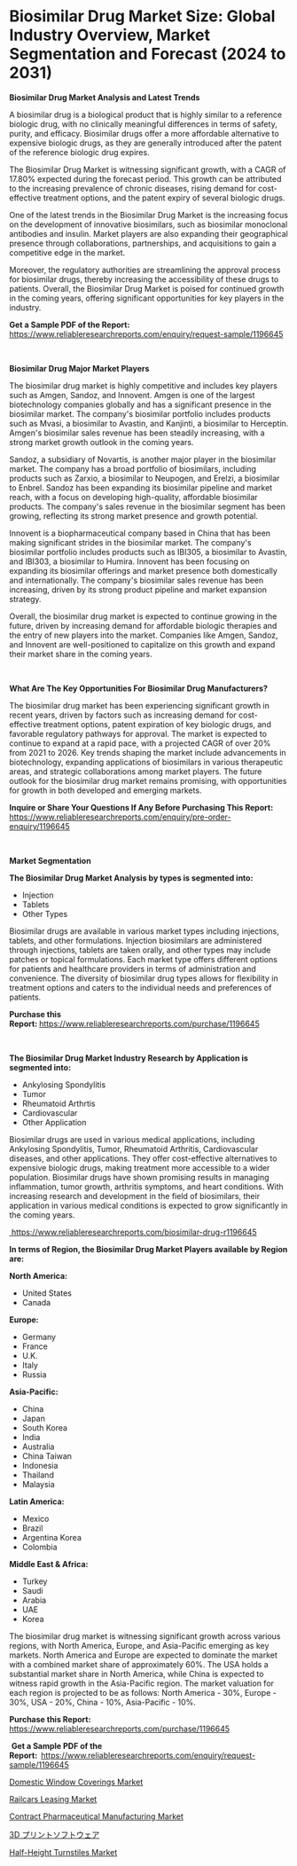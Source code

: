 <p><h1>Biosimilar Drug Market Size: Global Industry Overview, Market Segmentation and Forecast (2024 to 2031)</h1></p><p><strong>Biosimilar Drug Market Analysis and Latest Trends</strong></p>
<p><p>A biosimilar drug is a biological product that is highly similar to a reference biologic drug, with no clinically meaningful differences in terms of safety, purity, and efficacy. Biosimilar drugs offer a more affordable alternative to expensive biologic drugs, as they are generally introduced after the patent of the reference biologic drug expires.</p><p>The Biosimilar Drug Market is witnessing significant growth, with a CAGR of 17.80% expected during the forecast period. This growth can be attributed to the increasing prevalence of chronic diseases, rising demand for cost-effective treatment options, and the patent expiry of several biologic drugs.</p><p>One of the latest trends in the Biosimilar Drug Market is the increasing focus on the development of innovative biosimilars, such as biosimilar monoclonal antibodies and insulin. Market players are also expanding their geographical presence through collaborations, partnerships, and acquisitions to gain a competitive edge in the market.</p><p>Moreover, the regulatory authorities are streamlining the approval process for biosimilar drugs, thereby increasing the accessibility of these drugs to patients. Overall, the Biosimilar Drug Market is poised for continued growth in the coming years, offering significant opportunities for key players in the industry.</p></p>
<p><strong>Get a Sample PDF of the Report:&nbsp;</strong> <a href="https://www.reliableresearchreports.com/enquiry/request-sample/1196645">https://www.reliableresearchreports.com/enquiry/request-sample/1196645</a></p>
<p>&nbsp;</p>
<p><strong>Biosimilar Drug Major Market Players</strong></p>
<p><p>The biosimilar drug market is highly competitive and includes key players such as Amgen, Sandoz, and Innovent. Amgen is one of the largest biotechnology companies globally and has a significant presence in the biosimilar market. The company's biosimilar portfolio includes products such as Mvasi, a biosimilar to Avastin, and Kanjinti, a biosimilar to Herceptin. Amgen's biosimilar sales revenue has been steadily increasing, with a strong market growth outlook in the coming years.</p><p>Sandoz, a subsidiary of Novartis, is another major player in the biosimilar market. The company has a broad portfolio of biosimilars, including products such as Zarxio, a biosimilar to Neupogen, and Erelzi, a biosimilar to Enbrel. Sandoz has been expanding its biosimilar pipeline and market reach, with a focus on developing high-quality, affordable biosimilar products. The company's sales revenue in the biosimilar segment has been growing, reflecting its strong market presence and growth potential.</p><p>Innovent is a biopharmaceutical company based in China that has been making significant strides in the biosimilar market. The company's biosimilar portfolio includes products such as IBI305, a biosimilar to Avastin, and IBI303, a biosimilar to Humira. Innovent has been focusing on expanding its biosimilar offerings and market presence both domestically and internationally. The company's biosimilar sales revenue has been increasing, driven by its strong product pipeline and market expansion strategy.</p><p>Overall, the biosimilar drug market is expected to continue growing in the future, driven by increasing demand for affordable biologic therapies and the entry of new players into the market. Companies like Amgen, Sandoz, and Innovent are well-positioned to capitalize on this growth and expand their market share in the coming years.</p></p>
<p>&nbsp;</p>
<p><strong>What Are The Key Opportunities For Biosimilar Drug Manufacturers?</strong></p>
<p><p>The biosimilar drug market has been experiencing significant growth in recent years, driven by factors such as increasing demand for cost-effective treatment options, patent expiration of key biologic drugs, and favorable regulatory pathways for approval. The market is expected to continue to expand at a rapid pace, with a projected CAGR of over 20% from 2021 to 2026. Key trends shaping the market include advancements in biotechnology, expanding applications of biosimilars in various therapeutic areas, and strategic collaborations among market players. The future outlook for the biosimilar drug market remains promising, with opportunities for growth in both developed and emerging markets.</p></p>
<p><strong>Inquire or Share Your Questions If Any Before Purchasing This Report:</strong> <a href="https://www.reliableresearchreports.com/enquiry/pre-order-enquiry/1196645">https://www.reliableresearchreports.com/enquiry/pre-order-enquiry/1196645</a></p>
<p>&nbsp;</p>
<p><strong>Market Segmentation</strong></p>
<p><strong>The Biosimilar Drug Market Analysis by types is segmented into:</strong></p>
<p><ul><li>Injection</li><li>Tablets</li><li>Other Types</li></ul></p>
<p><p>Biosimilar drugs are available in various market types including injections, tablets, and other formulations. Injection biosimilars are administered through injections, tablets are taken orally, and other types may include patches or topical formulations. Each market type offers different options for patients and healthcare providers in terms of administration and convenience. The diversity of biosimilar drug types allows for flexibility in treatment options and caters to the individual needs and preferences of patients.</p></p>
<p><strong>Purchase this Report:&nbsp;</strong><a href="https://www.reliableresearchreports.com/purchase/1196645">https://www.reliableresearchreports.com/purchase/1196645</a></p>
<p>&nbsp;</p>
<p><strong>The Biosimilar Drug Market Industry Research by Application is segmented into:</strong></p>
<p><ul><li>Ankylosing Spondylitis</li><li>Tumor</li><li>Rheumatoid Arthrtis</li><li>Cardiovascular</li><li>Other Application</li></ul></p>
<p><p>Biosimilar drugs are used in various medical applications, including Ankylosing Spondylitis, Tumor, Rheumatoid Arthritis, Cardiovascular diseases, and other applications. They offer cost-effective alternatives to expensive biologic drugs, making treatment more accessible to a wider population. Biosimilar drugs have shown promising results in managing inflammation, tumor growth, arthritis symptoms, and heart conditions. With increasing research and development in the field of biosimilars, their application in various medical conditions is expected to grow significantly in the coming years.</p></p>
<p><a href="https://www.reliableresearchreports.com/biosimilar-drug-r1196645">&nbsp;https://www.reliableresearchreports.com/biosimilar-drug-r1196645</a></p>
<p><strong>In terms of Region, the Biosimilar Drug Market Players available by Region are:</strong></p>
<p>
    <p> <strong> North America: </strong>
        <ul>
            <li>United States</li>
            <li>Canada</li>
        </ul>
        </p> 
    <p> <strong> Europe: </strong>
        <ul>
            <li>Germany</li>
            <li>France</li>
            <li>U.K.</li>
            <li>Italy</li>
            <li>Russia</li>
        </ul>
        </p> 
    <p> <strong> Asia-Pacific: </strong>
        <ul>
            <li>China</li>
            <li>Japan</li>
            <li>South Korea</li>
            <li>India</li>
            <li>Australia</li>
            <li>China Taiwan</li>
            <li>Indonesia</li>
            <li>Thailand</li>
            <li>Malaysia</li>
        </ul>
        </p> 
    <p> <strong> Latin America: </strong>
        <ul>
            <li>Mexico</li>
            <li>Brazil</li>
            <li>Argentina Korea</li>
            <li>Colombia</li>
        </ul>
        </p> 
    <p> <strong> Middle East & Africa: </strong>
        <ul>
            <li>Turkey</li>
            <li>Saudi</li>
            <li>Arabia</li>
            <li>UAE</li>
            <li>Korea</li>
        </ul>
    </p>
    </p>
<p><p>The biosimilar drug market is witnessing significant growth across various regions, with North America, Europe, and Asia-Pacific emerging as key markets. North America and Europe are expected to dominate the market with a combined market share of approximately 60%. The USA holds a substantial market share in North America, while China is expected to witness rapid growth in the Asia-Pacific region. The market valuation for each region is projected to be as follows: North America - 30%, Europe - 30%, USA - 20%, China - 10%, Asia-Pacific - 10%.</p></p>
<p><strong>Purchase this Report: </strong><a href="https://www.reliableresearchreports.com/purchase/1196645">https://www.reliableresearchreports.com/purchase/1196645</a></p>
<p>&nbsp;<strong>Get a Sample PDF of the Report:&nbsp;&nbsp;</strong><a href="https://www.reliableresearchreports.com/enquiry/request-sample/1196645">https://www.reliableresearchreports.com/enquiry/request-sample/1196645</a></p>
<p><strong></strong></p>
<p><p><a href="https://www.linkedin.com/pulse/domestic-window-coverings-market-furnishes-information-share-sllzf">Domestic Window Coverings Market</a></p><p><a href="https://medium.com/@max.hudson54565/railcars-leasing-market-exploring-market-share-market-trends-and-future-growth-f748d9dc7448">Railcars Leasing Market</a></p><p><a href="https://github.com/MaraKoelpin2023/Market-Research-Report-List-1/blob/main/contract-pharmaceutical-manufacturing-market.md">Contract Pharmaceutical Manufacturing Market</a></p><p><a href="https://github.com/tubbs463/Market-Research-Report-List-1/blob/main/298863558127.md">3D プリントソフトウェア</a></p><p><a href="https://www.linkedin.com/pulse/half-height-turnstiles-market-research-report-its-history-wqguf">Half-Height Turnstiles Market</a></p></p>